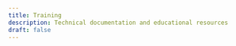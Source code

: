 ```yaml
---
title: Training
description: Technical documentation and educational resources
draft: false
---
```

